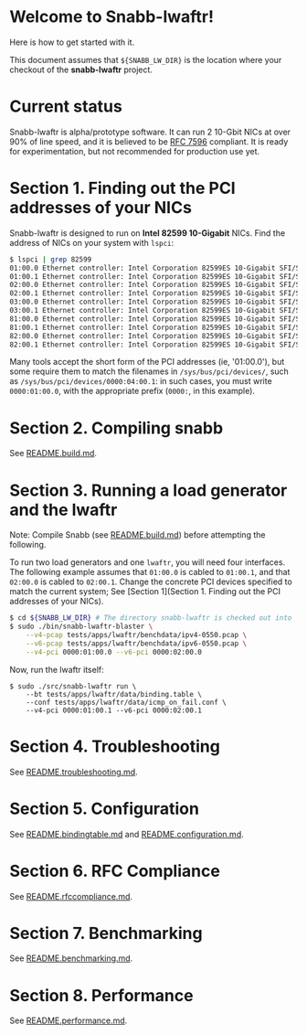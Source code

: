 # Welcome to Snabb-lwaftr!

Here is how to get started with it.

This document assumes that `${SNABB_LW_DIR}` is the location where your checkout
of the **snabb-lwaftr** project.

# Current status

Snabb-lwaftr is alpha/prototype software. It can run 2 10-Gbit NICs at over 90%
of line speed, and it is believed to be [RFC 7596](https://tools.ietf.org/html/rfc7596) compliant.
It is ready for experimentation, but not recommended for production use yet.

# Section 1. Finding out the PCI addresses of your NICs

Snabb-lwaftr is designed to run on **Intel 82599 10-Gigabit** NICs. Find the 
address of NICs on your system with `lspci`:

```bash
$ lspci | grep 82599
01:00.0 Ethernet controller: Intel Corporation 82599ES 10-Gigabit SFI/SFP+
01:00.1 Ethernet controller: Intel Corporation 82599ES 10-Gigabit SFI/SFP+
02:00.0 Ethernet controller: Intel Corporation 82599ES 10-Gigabit SFI/SFP+
02:00.1 Ethernet controller: Intel Corporation 82599ES 10-Gigabit SFI/SFP+
03:00.0 Ethernet controller: Intel Corporation 82599ES 10-Gigabit SFI/SFP+
03:00.1 Ethernet controller: Intel Corporation 82599ES 10-Gigabit SFI/SFP+
81:00.0 Ethernet controller: Intel Corporation 82599ES 10-Gigabit SFI/SFP+
81:00.1 Ethernet controller: Intel Corporation 82599ES 10-Gigabit SFI/SFP+
82:00.0 Ethernet controller: Intel Corporation 82599ES 10-Gigabit SFI/SFP+
82:00.1 Ethernet controller: Intel Corporation 82599ES 10-Gigabit SFI/SFP+
```

Many tools accept the short form of the PCI addresses (ie, '01:00.0'), but some
require them to match the filenames in `/sys/bus/pci/devices/`, such as 
`/sys/bus/pci/devices/0000:04:00.1`: in such cases, you must write `0000:01:00.0`, 
with the appropriate prefix (`0000:`, in this example).

# Section 2. Compiling snabb

See [README.build.md](README.build.md).

# Section 3. Running a load generator and the lwaftr

Note: Compile Snabb (see [README.build.md](README.build.md)) before attempting 
the following.

To run two load generators and one `lwaftr`, you will need four interfaces. The
following example assumes that `01:00.0` is cabled to `01:00.1`, and that `02:00.0`
is cabled to `02:00.1`. Change the concrete PCI devices specified to match the 
current system; See [Section 1](Section 1. Finding out the PCI addresses of your NICs).

```bash
$ cd ${SNABB_LW_DIR} # The directory snabb-lwaftr is checked out into
$ sudo ./bin/snabb-lwaftr-blaster \
    --v4-pcap tests/apps/lwaftr/benchdata/ipv4-0550.pcap \
    --v6-pcap tests/apps/lwaftr/benchdata/ipv6-0550.pcap \
    --v4-pci 0000:01:00.0 --v6-pci 0000:02:00.0
```

Now, run the lwaftr itself:
```
$ sudo ./src/snabb-lwaftr run \
    --bt tests/apps/lwaftr/data/binding.table \
    --conf tests/apps/lwaftr/data/icmp_on_fail.conf \
    --v4-pci 0000:01:00.1 --v6-pci 0000:02:00.1
```

# Section 4. Troubleshooting

See [README.troubleshooting.md](README.troubleshooting.md).

# Section 5. Configuration

See [README.bindingtable.md](README.bindingtable.md) and [README.configuration.md](README.configuration.md).

# Section 6. RFC Compliance

See [README.rfccompliance.md](README.rfccompliance.md).

# Section 7. Benchmarking

See [README.benchmarking.md](README.benchmarking.md).

# Section 8. Performance 

See [README.performance.md](README.performance.md).
